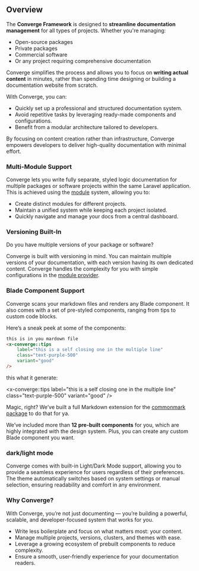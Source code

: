 ## Overview  

The **Converge Framework** is designed to **streamline documentation management** for all types of projects. Whether you're managing:  

- Open-source packages  
- Private packages  
- Commercial software  
- Or any project requiring comprehensive documentation  

Converge simplifies the process and allows you to focus on **writing actual content** in minutes, rather than spending time designing or building a documentation website from scratch.  

With Converge, you can:  

- Quickly set up a professional and structured documentation system.  
- Avoid repetitive tasks by leveraging ready-made components and configurations.  
- Benefit from a modular architecture tailored to developers.  

By focusing on content creation rather than infrastructure, Converge empowers developers to deliver high-quality documentation with minimal effort.  

### Multi-Module Support  

Converge lets you write fully separate, styled logic documentation for multiple packages or software projects within the same Laravel application. This is achieved using the [module](/modules) system, allowing you to:  

- Create distinct modules for different projects.  
- Maintain a unified system while keeping each project isolated.  
- Quickly navigate and manage your docs from a central dashboard.  

### Versioning Built-In  

Do you have multiple versions of your package or software?  

Converge is built with versioning in mind. You can maintain multiple versions of your documentation, with each version having its own dedicated content. Converge handles the complexity for you with simple configurations in the [module provider](/modules/module-provider).  

### Blade Component Support 
Converge scans your markdown files and renders any Blade component. It also comes with a set of pre-styled components, ranging from tips to custom code blocks.  

Here’s a sneak peek at some of the components:   

```html
this is in you mardown file  
<x-converge::tips 
    label="this is a self closing one in the multiple line"
    class="text-purple-500"
    variant="good"
/>
```
this what it generate:

<x-converge::tips 
    label="this is a self closing one in the multiple line"
    class="text-purple-500"
    variant="good"
/>

Magic, right? We’ve built a full Markdown extension for the [commonmark package](https://commonmark.thephpleague.com/) to do that for ya.

We’ve included more than **12 pre-built components** for you, which are highly integrated with the design system. Plus, you can create any custom Blade component you want.

### dark/light mode

Converge comes with built-in Light/Dark Mode support, allowing you to provide a seamless experience for users regardless of their preferences. The theme automatically switches based on system settings or manual selection, ensuring readability and comfort in any environment.

### Why Converge?

With Converge, you’re not just documenting — you’re building a powerful, scalable, and developer-focused system that works for you.

- Write less boilerplate and focus on what matters most: your content.
- Manage multiple projects, versions, clusters, and themes with ease.
- Leverage a growing ecosystem of prebuilt components to reduce complexity.
- Ensure a smooth, user-friendly experience for your documentation readers.
